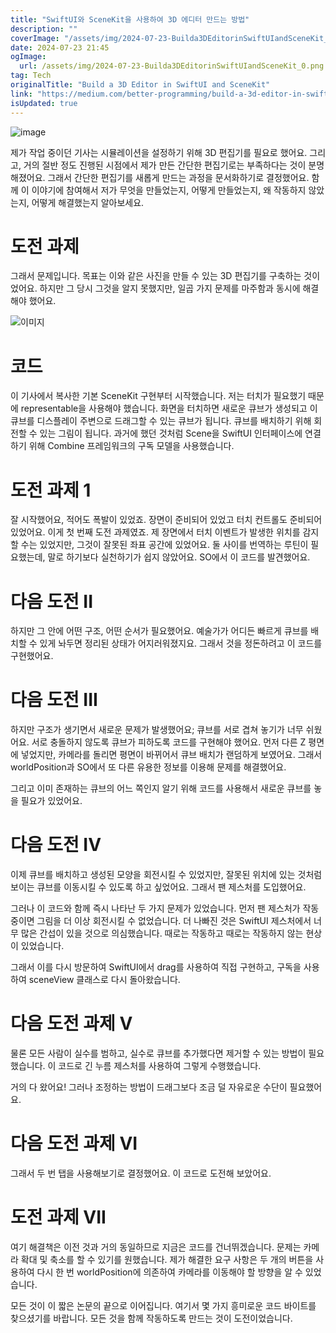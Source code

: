 ```yaml
---
title: "SwiftUI와 SceneKit을 사용하여 3D 에디터 만드는 방법"
description: ""
coverImage: "/assets/img/2024-07-23-Builda3DEditorinSwiftUIandSceneKit_0.png"
date: 2024-07-23 21:45
ogImage:
  url: /assets/img/2024-07-23-Builda3DEditorinSwiftUIandSceneKit_0.png
tag: Tech
originalTitle: "Build a 3D Editor in SwiftUI and SceneKit"
link: "https://medium.com/better-programming/build-a-3d-editor-in-swiftui-and-scenekit-7a680e95d8a"
isUpdated: true
---
```


![image](https://miro.medium.com/v2/resize:fit:1400/1*UcYgmZsPYcEV_imN4SM1RQ.gif)

제가 작업 중이던 기사는 시뮬레이션을 설정하기 위해 3D 편집기를 필요로 했어요. 그리고, 거의 절반 정도 진행된 시점에서 제가 만든 간단한 편집기로는 부족하다는 것이 분명해졌어요. 그래서 간단한 편집기를 새롭게 만드는 과정을 문서화하기로 결정했어요. 함께 이 이야기에 참여해서 저가 무엇을 만들었는지, 어떻게 만들었는지, 왜 작동하지 않았는지, 어떻게 해결했는지 알아보세요.

# 도전 과제

그래서 문제입니다. 목표는 이와 같은 사진을 만들 수 있는 3D 편집기를 구축하는 것이었어요. 하지만 그 당시 그것을 알지 못했지만, 일곱 가지 문제를 마주함과 동시에 해결해야 했어요.

<div class="content-ad"></div>

![이미지](/assets/img/2024-07-23-Builda3DEditorinSwiftUIandSceneKit_0.png)

# 코드

이 기사에서 복사한 기본 SceneKit 구현부터 시작했습니다. 저는 터치가 필요했기 때문에 representable을 사용해야 했습니다. 화면을 터치하면 새로운 큐브가 생성되고 이 큐브를 디스플레이 주변으로 드래그할 수 있는 큐브가 됩니다. 큐브를 배치하기 위해 회전할 수 있는 그림이 됩니다. 과거에 했던 것처럼 Scene을 SwiftUI 인터페이스에 연결하기 위해 Combine 프레임워크의 구독 모델을 사용했습니다.

# 도전 과제 1

<div class="content-ad"></div>

잘 시작했어요, 적어도 폭발이 있었죠. 장면이 준비되어 있었고 터치 컨트롤도 준비되어 있었어요. 이게 첫 번째 도전 과제였죠. 제 장면에서 터치 이벤트가 발생한 위치를 감지할 수는 있었지만, 그것이 잘못된 좌표 공간에 있었어요. 둘 사이를 번역하는 루틴이 필요했는데, 말로 하기보다 실천하기가 쉽지 않았어요. SO에서 이 코드를 발견했어요.

# 다음 도전 II

하지만 그 안에 어떤 구조, 어떤 순서가 필요했어요. 예술가가 어디든 빠르게 큐브를 배치할 수 있게 놔두면 정리된 상태가 어지러워졌지요. 그래서 것을 정돈하려고 이 코드를 구현했어요.

# 다음 도전 III

<div class="content-ad"></div>

하지만 구조가 생기면서 새로운 문제가 발생했어요; 큐브를 서로 겹쳐 놓기가 너무 쉬웠어요. 서로 충돌하지 않도록 큐브가 피하도록 코드를 구현해야 했어요. 먼저 다른 Z 평면에 넣었지만, 카메라를 돌리면 평면이 바뀌어서 큐브 배치가 랜덤하게 보였어요. 그래서 worldPosition과 SO에서 또 다른 유용한 정보를 이용해 문제를 해결했어요.

그리고 이미 존재하는 큐브의 어느 쪽인지 알기 위해 코드를 사용해서 새로운 큐브를 놓을 필요가 있었어요.

# 다음 도전 IV

이제 큐브를 배치하고 생성된 모양을 회전시킬 수 있었지만, 잘못된 위치에 있는 것처럼 보이는 큐브를 이동시킬 수 있도록 하고 싶었어요. 그래서 팬 제스처를 도입했어요.

<div class="content-ad"></div>

그러나 이 코드와 함께 즉시 나타난 두 가지 문제가 있었습니다. 먼저 팬 제스처가 작동 중이면 그림을 더 이상 회전시킬 수 없었습니다. 더 나빠진 것은 SwiftUI 제스처에서 너무 많은 간섭이 있을 것으로 의심했습니다. 때로는 작동하고 때로는 작동하지 않는 현상이 있었습니다.

그래서 이를 다시 방문하여 SwiftUI에서 drag를 사용하여 직접 구현하고, 구독을 사용하여 sceneView 클래스로 다시 돌아왔습니다.

# 다음 도전 과제 V

물론 모든 사람이 실수를 범하고, 실수로 큐브를 추가했다면 제거할 수 있는 방법이 필요했습니다. 이 코드로 긴 누름 제스처를 사용하여 그렇게 수행했습니다.

<div class="content-ad"></div>

거의 다 왔어요! 그러나 조정하는 방법이 드래그보다 조금 덜 자유로운 수단이 필요했어요.

# 다음 도전 과제 VI

그래서 두 번 탭을 사용해보기로 결정했어요. 이 코드로 도전해 보았어요.

# 도전 과제 VII

<div class="content-ad"></div>

여기 해결책은 이전 것과 거의 동일하므로 지금은 코드를 건너뛰겠습니다. 문제는 카메라 확대 및 축소를 할 수 있기를 원했습니다. 제가 해결한 요구 사항은 두 개의 버튼을 사용하여 다시 한 번 worldPosition에 의존하여 카메라를 이동해야 할 방향을 알 수 있었습니다.

모든 것이 이 짧은 논문의 끝으로 이어집니다. 여기서 몇 가지 흥미로운 코드 바이트를 찾으셨기를 바랍니다. 모든 것을 함께 작동하도록 만드는 것이 도전이었습니다.
